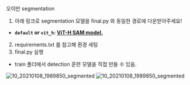 오이만 segmentation 

1. 아래 링크로 segmentation 모델을 final.py 와 동일한 경로에 다운받아주세요!

- **`default` or `vit_h`: [ViT-H SAM model.](https://dl.fbaipublicfiles.com/segment_anything/sam_vit_h_4b8939.pth)**

2. requirements.txt 를 참고해 환경 세팅
3. final.py 실행

- train 폴더에서 detection 훈련 모델을 직접 만들 수 있음. 


![10_20210108_1989850_segmented](https://github.com/user-attachments/assets/37cae839-3842-4dfe-99ea-a769b653255c)
![10_20210108_1989850_segmented](https://github.com/user-attachments/assets/ce1905e2-0649-47f2-bfde-90a714cfc57e)
